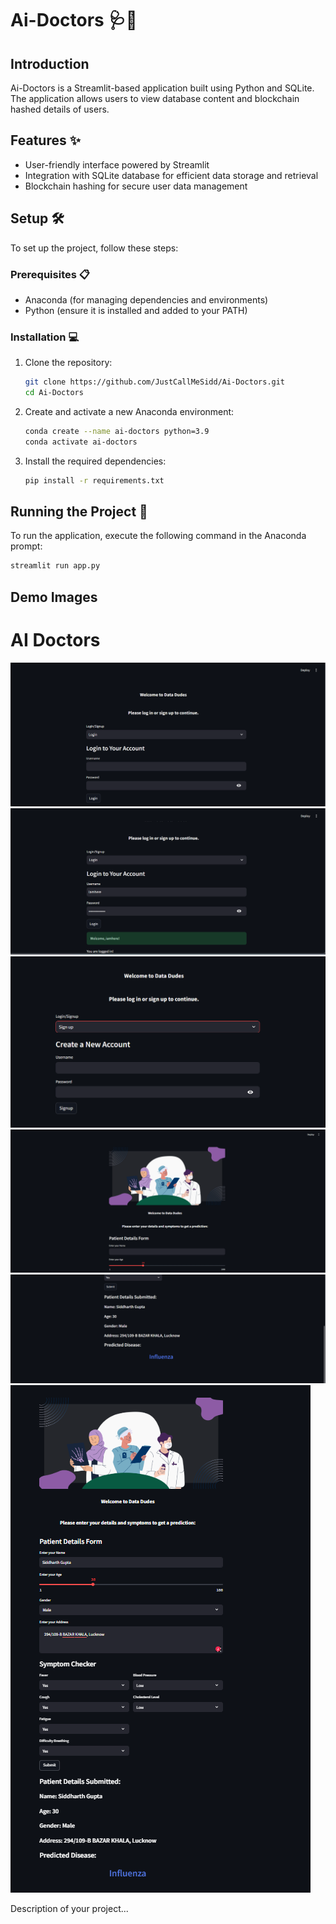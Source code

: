 # Ai-Doctors 🩺🤖

## Introduction
Ai-Doctors is a Streamlit-based application built using Python and SQLite. The application allows users to view database content and blockchain hashed details of users.

## Features ✨
- User-friendly interface powered by Streamlit
- Integration with SQLite database for efficient data storage and retrieval
- Blockchain hashing for secure user data management

## Setup 🛠️
To set up the project, follow these steps:

### Prerequisites 📋
- Anaconda (for managing dependencies and environments)
- Python (ensure it is installed and added to your PATH)

### Installation 💻
1. Clone the repository:
    ```sh
    git clone https://github.com/JustCallMeSidd/Ai-Doctors.git
    cd Ai-Doctors
    ```

2. Create and activate a new Anaconda environment:
    ```sh
    conda create --name ai-doctors python=3.9
    conda activate ai-doctors
    ```

3. Install the required dependencies:
    ```sh
    pip install -r requirements.txt
    ```

## Running the Project 🚀
To run the application, execute the following command in the Anaconda prompt:
```sh
streamlit run app.py
```

## Demo Images
# AI Doctors

![Login Screen](AI%20Doctor%20UI%20pic/1%20login.png)
![Login Welcome](AI%20Doctor%20UI%20pic/2%20login%20welcome%20.png)
![Sign Up](AI%20Doctor%20UI%20pic/3%20Sign%20Up.png)
![Diagnosis Page](AI%20Doctor%20UI%20pic/4%20Diagnosis%20page%20.png)
![Result](AI%20Doctor%20UI%20pic/5%20result.png)
![Whole Page](AI%20Doctor%20UI%20pic/6%20Whole%20page.png)


Description of your project...

